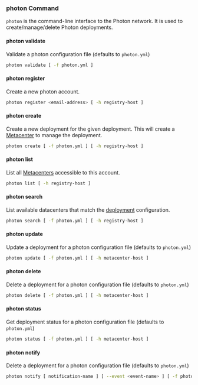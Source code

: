 ### photon Command

`photon` is the command-line interface to the Photon network.  It is used to create/manage/delete Photon deployments.

#### photon validate

Validate a photon configuration file (defaults to `photon.yml`)

```sh
photon validate [ -f photon.yml ]
```

#### photon register

Create a new photon account.

```sh
photon register <email-address> [ -h registry-host ]
```

#### photon create

Create a new deployment for the given deployment.  This will create a [Metacenter](#metacenter) to manage the deployment.

```sh
photon create [ -f photon.yml ] [ -h registry-host ]
```

#### photon list

List all [Metacenters](#metacenter) accessible to this account.

```sh
photon list [ -h registry-host ]
```

#### photon search

List available datacenters that match the [deployment](#deployment) configuration.

```sh
photon search [ -f photon.yml ] [ -h registry-host ]
```

#### photon update

Update a deployment for a photon configuration file (defaults to `photon.yml`)

```sh
photon update [ -f photon.yml ] [ -h metacenter-host ]
```

#### photon delete

Delete a deployment for a photon configuration file (defaults to `photon.yml`)

```sh
photon delete [ -f photon.yml ] [ -h metacenter-host ]
```

#### photon status

Get deployment status for a photon configuration file (defaults to `photon.yml`)

```sh
photon status [ -f photon.yml ] [ -h metacenter-host ]
```

#### photon notify

Delete a deployment for a photon configuration file (defaults to `photon.yml`)

```sh
photon notify [ notification-name ] [ --event <event-name> ] [ -f photon.yml ]
```

